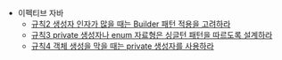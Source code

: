 - 이펙티브 자바
    - [규칙2 생성자 인자가 많을 때는 Builder 패턴 적용을 고려하라](https://github.com/chori84/til/blob/master/Book/EffectiveJava-2nd/ch2-객체의_생성과_삭제/rule02-생성자_인자가_많을_때는_Builder_패턴_적용을_고려하라.md)
    - [규칙3 private 생성자나 enum 자료형은 싱글턴 패턴을 따르도록 설계하라](https://github.com/chori84/til/blob/master/Book/EffectiveJava-2nd/ch2-객체의_생성과_삭제/rule03-private_생성자나_enum_자료형은_싱글턴_패턴을_따르도록_설계하라.md)
    - [규칙4 객체 생성을 막을 때는 private 생성자를 사용하라](https://github.com/chori84/til/blob/master/Book/EffectiveJava-2nd/ch2-객체의_생성과_삭제/rule04-객체_생성을_막을_때는_private_생성자를_사용하라.md)